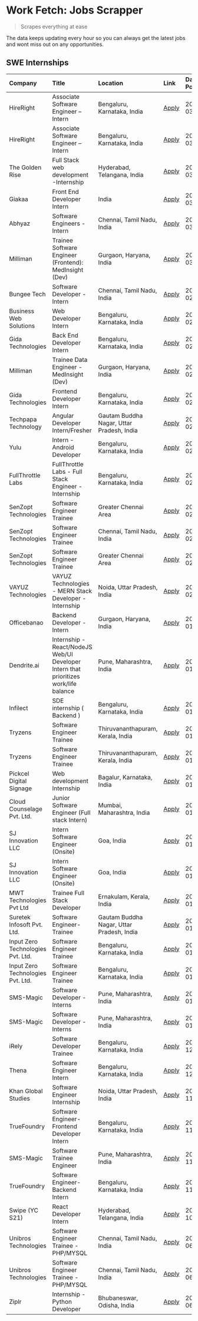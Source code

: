 # Work Fetch: Jobs Scrapper
> Scrapes everything at ease

The data keeps updating every hour so you can always get the latest jobs and wont miss out on any opportunities.

## SWE Internships
<!--START_SECTION:workfetch-->
| Company                           | Title                                                                                | Location                                  | Link                                                                                                                                                                                                                                                                                                | Date Posted   |
|:----------------------------------|:-------------------------------------------------------------------------------------|:------------------------------------------|:----------------------------------------------------------------------------------------------------------------------------------------------------------------------------------------------------------------------------------------------------------------------------------------------------|:--------------|
| HireRight                         | Associate Software Engineer – Intern                                                 | Bengaluru, Karnataka, India               | [Apply](https://in.linkedin.com/jobs/view/associate-software-engineer-%E2%80%93-intern-at-hireright-3847779461?position=35&pageNum=0&refId=S6A8UvZS1cNP4oGRrXPjFA%3D%3D&trackingId=vJC%2FQ8o%2B7qBhufUacpqIgA%3D%3D&trk=public_jobs_jserp-result_search-card)                                       | 2024-03-06    |
| HireRight                         | Associate Software Engineer – Intern                                                 | Bengaluru, Karnataka, India               | [Apply](https://in.linkedin.com/jobs/view/associate-software-engineer-%E2%80%93-intern-at-hireright-3847779461?position=10&pageNum=2&refId=YHRQp28yitjcIy6EF%2FkhGg%3D%3D&trackingId=hbhcrhr0sb4zlS5BiABrOA%3D%3D&trk=public_jobs_jserp-result_search-card)                                         | 2024-03-06    |
| The Golden Rise                   | Full Stack web development -Internship                                               | Hyderabad, Telangana, India               | [Apply](https://in.linkedin.com/jobs/view/full-stack-web-development-internship-at-the-golden-rise-3847033236?position=46&pageNum=0&refId=S6A8UvZS1cNP4oGRrXPjFA%3D%3D&trackingId=P0AvbkTOqyVXSSloN%2Fy5gQ%3D%3D&trk=public_jobs_jserp-result_search-card)                                          | 2024-03-05    |
| Giakaa                            | Front End Developer Intern                                                           | India                                     | [Apply](https://in.linkedin.com/jobs/view/front-end-developer-intern-at-giakaa-3843012323?position=49&pageNum=0&refId=S6A8UvZS1cNP4oGRrXPjFA%3D%3D&trackingId=IszTyzy2i7vp9nM4uZDSmw%3D%3D&trk=public_jobs_jserp-result_search-card)                                                                | 2024-03-05    |
| Abhyaz                            | Software Engineers - Intern                                                          | Chennai, Tamil Nadu, India                | [Apply](https://in.linkedin.com/jobs/view/software-engineers-intern-at-abhyaz-3847196571?position=50&pageNum=0&refId=S6A8UvZS1cNP4oGRrXPjFA%3D%3D&trackingId=2uoBfl%2B8frStau%2FJFSwF6Q%3D%3D&trk=public_jobs_jserp-result_search-card)                                                             | 2024-03-05    |
| Milliman                          | Trainee Software Engineer (Frontend): MedInsight (Dev)                               | Gurgaon, Haryana, India                   | [Apply](https://in.linkedin.com/jobs/view/trainee-software-engineer-frontend-medinsight-dev-at-milliman-3792874280?position=3&pageNum=0&refId=S6A8UvZS1cNP4oGRrXPjFA%3D%3D&trackingId=k3fGfqyjTtDwu%2BJfU7ARXg%3D%3D&trk=public_jobs_jserp-result_search-card)                                      | 2024-03-01    |
| Bungee Tech                       | Software Developer - Intern                                                          | Chennai, Tamil Nadu, India                | [Apply](https://in.linkedin.com/jobs/view/software-developer-intern-at-bungee-tech-3842220746?position=42&pageNum=0&refId=S6A8UvZS1cNP4oGRrXPjFA%3D%3D&trackingId=lGOZTx%2F6sUOKN%2Ba9jpEP9g%3D%3D&trk=public_jobs_jserp-result_search-card)                                                        | 2024-02-28    |
| Business Web Solutions            | Web Developer Intern                                                                 | Bengaluru, Karnataka, India               | [Apply](https://in.linkedin.com/jobs/view/web-developer-intern-at-business-web-solutions-3839906144?position=14&pageNum=0&refId=S6A8UvZS1cNP4oGRrXPjFA%3D%3D&trackingId=iDvP%2B8H5xspj7lD6ARzR3A%3D%3D&trk=public_jobs_jserp-result_search-card)                                                    | 2024-02-26    |
| Gida Technologies                 | Back End Developer Intern                                                            | Bengaluru, Karnataka, India               | [Apply](https://in.linkedin.com/jobs/view/back-end-developer-intern-at-gida-technologies-3836849295?position=43&pageNum=0&refId=S6A8UvZS1cNP4oGRrXPjFA%3D%3D&trackingId=VwC8xbqpqqdNtMlW3bOIfQ%3D%3D&trk=public_jobs_jserp-result_search-card)                                                      | 2024-02-23    |
| Milliman                          | Trainee Data Engineer - MedInsight (Dev)                                             | Gurgaon, Haryana, India                   | [Apply](https://in.linkedin.com/jobs/view/trainee-data-engineer-medinsight-dev-at-milliman-3789275187?position=60&pageNum=0&refId=S6A8UvZS1cNP4oGRrXPjFA%3D%3D&trackingId=GdU2aheC5pv6DzvhCfmADw%3D%3D&trk=public_jobs_jserp-result_search-card)                                                    | 2024-02-23    |
| Gida Technologies                 | Frontend Developer Intern                                                            | Bengaluru, Karnataka, India               | [Apply](https://in.linkedin.com/jobs/view/frontend-developer-intern-at-gida-technologies-3836040945?position=10&pageNum=0&refId=S6A8UvZS1cNP4oGRrXPjFA%3D%3D&trackingId=wKDOg%2FAlfK8cy%2BWoD%2BWP6Q%3D%3D&trk=public_jobs_jserp-result_search-card)                                                | 2024-02-21    |
| Techpapa Technology               | Angular Developer Intern/Fresher                                                     | Gautam Buddha Nagar, Uttar Pradesh, India | [Apply](https://in.linkedin.com/jobs/view/angular-developer-intern-fresher-at-techpapa-technology-3834305862?position=47&pageNum=0&refId=S6A8UvZS1cNP4oGRrXPjFA%3D%3D&trackingId=r2wen5oXOpqAEn1eo8SGGw%3D%3D&trk=public_jobs_jserp-result_search-card)                                             | 2024-02-20    |
| Yulu                              | Intern - Android Developer                                                           | Bengaluru, Karnataka, India               | [Apply](https://in.linkedin.com/jobs/view/intern-android-developer-at-yulu-3834459982?position=44&pageNum=0&refId=S6A8UvZS1cNP4oGRrXPjFA%3D%3D&trackingId=wX3xDG4h%2Fv9TgNvUEUXXYw%3D%3D&trk=public_jobs_jserp-result_search-card)                                                                  | 2024-02-19    |
| FullThrottle Labs                 | FullThrottle Labs - Full Stack Engineer - Internship                                 | Bengaluru, Karnataka, India               | [Apply](https://in.linkedin.com/jobs/view/fullthrottle-labs-full-stack-engineer-internship-at-fullthrottle-labs-3829636016?position=45&pageNum=0&refId=S6A8UvZS1cNP4oGRrXPjFA%3D%3D&trackingId=BeiPu98QRHRpyTes9Yyy7Q%3D%3D&trk=public_jobs_jserp-result_search-card)                               | 2024-02-17    |
| SenZopt Technologies              | Software Engineer Trainee                                                            | Greater Chennai Area                      | [Apply](https://in.linkedin.com/jobs/view/software-engineer-trainee-at-senzopt-technologies-3827688781?position=27&pageNum=0&refId=S6A8UvZS1cNP4oGRrXPjFA%3D%3D&trackingId=nW6sm8IqlodcJdG3uvkVFw%3D%3D&trk=public_jobs_jserp-result_search-card)                                                   | 2024-02-12    |
| SenZopt Technologies              | Software Engineer Trainee                                                            | Chennai, Tamil Nadu, India                | [Apply](https://in.linkedin.com/jobs/view/software-engineer-trainee-at-senzopt-technologies-3827686880?position=38&pageNum=0&refId=S6A8UvZS1cNP4oGRrXPjFA%3D%3D&trackingId=Pd30RGUKw1EVGtYiD6IpwA%3D%3D&trk=public_jobs_jserp-result_search-card)                                                   | 2024-02-12    |
| SenZopt Technologies              | Software Engineer Trainee                                                            | Greater Chennai Area                      | [Apply](https://in.linkedin.com/jobs/view/software-engineer-trainee-at-senzopt-technologies-3827688781?position=2&pageNum=2&refId=YHRQp28yitjcIy6EF%2FkhGg%3D%3D&trackingId=m6n8lrQkxKdcvU%2FXXCu5ag%3D%3D&trk=public_jobs_jserp-result_search-card)                                                | 2024-02-12    |
| VAYUZ Technologies                | VAYUZ Technologies - MERN Stack Developer - Internship                               | Noida, Uttar Pradesh, India               | [Apply](https://in.linkedin.com/jobs/view/vayuz-technologies-mern-stack-developer-internship-at-vayuz-technologies-3822619356?position=52&pageNum=0&refId=S6A8UvZS1cNP4oGRrXPjFA%3D%3D&trackingId=md24yvRzu8Ac0HP4IF%2FE0A%3D%3D&trk=public_jobs_jserp-result_search-card)                          | 2024-02-10    |
| Officebanao                       | Backend Developer - Intern                                                           | Gurgaon, Haryana, India                   | [Apply](https://in.linkedin.com/jobs/view/backend-developer-intern-at-officebanao-3814263731?position=18&pageNum=0&refId=S6A8UvZS1cNP4oGRrXPjFA%3D%3D&trackingId=9NoCaEFxaKY2NuLtMiY7yA%3D%3D&trk=public_jobs_jserp-result_search-card)                                                             | 2024-01-31    |
| Dendrite.ai                       | Internship - React/NodeJS Web/UI Developer Intern that prioritizes work/life balance | Pune, Maharashtra, India                  | [Apply](https://in.linkedin.com/jobs/view/internship-react-nodejs-web-ui-developer-intern-that-prioritizes-work-life-balance-at-dendrite-ai-3818948068?position=25&pageNum=0&refId=S6A8UvZS1cNP4oGRrXPjFA%3D%3D&trackingId=nJI0w074u3gCR2f%2B0Pr6Tg%3D%3D&trk=public_jobs_jserp-result_search-card) | 2024-01-31    |
| Infilect                          | SDE internship ( Backend )                                                           | Bengaluru, Karnataka, India               | [Apply](https://in.linkedin.com/jobs/view/sde-internship-backend-at-infilect-3815120558?position=19&pageNum=0&refId=S6A8UvZS1cNP4oGRrXPjFA%3D%3D&trackingId=Iolg%2BoAqJCgkkKqgZRsEOg%3D%3D&trk=public_jobs_jserp-result_search-card)                                                                | 2024-01-25    |
| Tryzens                           | Software Engineer Trainee                                                            | Thiruvananthapuram, Kerala, India         | [Apply](https://in.linkedin.com/jobs/view/software-engineer-trainee-at-tryzens-3809363491?position=31&pageNum=0&refId=S6A8UvZS1cNP4oGRrXPjFA%3D%3D&trackingId=5PunMYY6PSBIP5YQbHlxGQ%3D%3D&trk=public_jobs_jserp-result_search-card)                                                                | 2024-01-18    |
| Tryzens                           | Software Engineer Trainee                                                            | Thiruvananthapuram, Kerala, India         | [Apply](https://in.linkedin.com/jobs/view/software-engineer-trainee-at-tryzens-3809363491?position=6&pageNum=2&refId=YHRQp28yitjcIy6EF%2FkhGg%3D%3D&trackingId=Zpl3mpR%2Fex06qReRazoB6A%3D%3D&trk=public_jobs_jserp-result_search-card)                                                             | 2024-01-18    |
| Pickcel Digital Signage           | Web development Internship                                                           | Bagalur, Karnataka, India                 | [Apply](https://in.linkedin.com/jobs/view/web-development-internship-at-pickcel-digital-signage-3826062393?position=59&pageNum=0&refId=S6A8UvZS1cNP4oGRrXPjFA%3D%3D&trackingId=IkxlC0cdFv6eIoDD1L3QCw%3D%3D&trk=public_jobs_jserp-result_search-card)                                               | 2024-01-15    |
| Cloud Counselage Pvt. Ltd.        | Junior Software Engineer (Full stack Intern)                                         | Mumbai, Maharashtra, India                | [Apply](https://in.linkedin.com/jobs/view/junior-software-engineer-full-stack-intern-at-cloud-counselage-pvt-ltd-3803132814?position=20&pageNum=0&refId=S6A8UvZS1cNP4oGRrXPjFA%3D%3D&trackingId=UtPqqnYlKApR%2B%2FC1JP66rg%3D%3D&trk=public_jobs_jserp-result_search-card)                          | 2024-01-11    |
| SJ Innovation LLC                 | Intern Software Engineer (Onsite)                                                    | Goa, India                                | [Apply](https://in.linkedin.com/jobs/view/intern-software-engineer-onsite-at-sj-innovation-llc-3799959011?position=34&pageNum=0&refId=S6A8UvZS1cNP4oGRrXPjFA%3D%3D&trackingId=BOg6EQVdzfWhu3Y4niBDoQ%3D%3D&trk=public_jobs_jserp-result_search-card)                                                | 2024-01-11    |
| SJ Innovation LLC                 | Intern Software Engineer (Onsite)                                                    | Goa, India                                | [Apply](https://in.linkedin.com/jobs/view/intern-software-engineer-onsite-at-sj-innovation-llc-3799959011?position=9&pageNum=2&refId=YHRQp28yitjcIy6EF%2FkhGg%3D%3D&trackingId=%2F3JQJedSkJDSatVKQNyHpw%3D%3D&trk=public_jobs_jserp-result_search-card)                                             | 2024-01-11    |
| MWT Technologies Pvt Ltd          | Trainee Full Stack Developer                                                         | Ernakulam, Kerala, India                  | [Apply](https://in.linkedin.com/jobs/view/trainee-full-stack-developer-at-mwt-technologies-pvt-ltd-3800921715?position=4&pageNum=0&refId=S6A8UvZS1cNP4oGRrXPjFA%3D%3D&trackingId=uIDtGVniDoialwj8rCb2LA%3D%3D&trk=public_jobs_jserp-result_search-card)                                             | 2024-01-09    |
| Suretek Infosoft Pvt. Ltd.        | Software Engineer-Trainee                                                            | Gautam Buddha Nagar, Uttar Pradesh, India | [Apply](https://in.linkedin.com/jobs/view/software-engineer-trainee-at-suretek-infosoft-pvt-ltd-3800934643?position=16&pageNum=0&refId=S6A8UvZS1cNP4oGRrXPjFA%3D%3D&trackingId=gXNIkiB2W0dTe0P2dZOPew%3D%3D&trk=public_jobs_jserp-result_search-card)                                               | 2024-01-09    |
| Input Zero Technologies Pvt. Ltd. | Software Engineer Trainee                                                            | Bengaluru, Karnataka, India               | [Apply](https://in.linkedin.com/jobs/view/software-engineer-trainee-at-input-zero-technologies-pvt-ltd-3800927643?position=26&pageNum=0&refId=S6A8UvZS1cNP4oGRrXPjFA%3D%3D&trackingId=shyW75Onzd0JzzMtmqGjVQ%3D%3D&trk=public_jobs_jserp-result_search-card)                                        | 2024-01-09    |
| Input Zero Technologies Pvt. Ltd. | Software Engineer Trainee                                                            | Bengaluru, Karnataka, India               | [Apply](https://in.linkedin.com/jobs/view/software-engineer-trainee-at-input-zero-technologies-pvt-ltd-3800927643?position=1&pageNum=2&refId=YHRQp28yitjcIy6EF%2FkhGg%3D%3D&trackingId=6hEkAgs%2BMsvAKtWGUPXhTw%3D%3D&trk=public_jobs_jserp-result_search-card)                                     | 2024-01-09    |
| SMS-Magic                         | Software Developer -Interns                                                          | Pune, Maharashtra, India                  | [Apply](https://in.linkedin.com/jobs/view/software-developer-interns-at-sms-magic-3799485343?position=28&pageNum=0&refId=S6A8UvZS1cNP4oGRrXPjFA%3D%3D&trackingId=Th9SoBQin%2BHAfQDSCk2x2g%3D%3D&trk=public_jobs_jserp-result_search-card)                                                           | 2024-01-05    |
| SMS-Magic                         | Software Developer -Interns                                                          | Pune, Maharashtra, India                  | [Apply](https://in.linkedin.com/jobs/view/software-developer-interns-at-sms-magic-3799485343?position=3&pageNum=2&refId=YHRQp28yitjcIy6EF%2FkhGg%3D%3D&trackingId=0oxoBkdkSd3J651fPLoOXA%3D%3D&trk=public_jobs_jserp-result_search-card)                                                            | 2024-01-05    |
| iRely                             | Software Developer Trainee                                                           | Bengaluru, Karnataka, India               | [Apply](https://in.linkedin.com/jobs/view/software-developer-trainee-at-irely-3801577534?position=9&pageNum=0&refId=S6A8UvZS1cNP4oGRrXPjFA%3D%3D&trackingId=7b1AKCbvPTlQFb0pU4sWrw%3D%3D&trk=public_jobs_jserp-result_search-card)                                                                  | 2023-12-22    |
| Thena                             | Software Engineer Intern                                                             | Bengaluru, Karnataka, India               | [Apply](https://in.linkedin.com/jobs/view/software-engineer-intern-at-thena-3778731751?position=12&pageNum=0&refId=S6A8UvZS1cNP4oGRrXPjFA%3D%3D&trackingId=6PwpdV8Dmuo2Hx4UdwFpCA%3D%3D&trk=public_jobs_jserp-result_search-card)                                                                   | 2023-12-05    |
| Khan Global Studies               | Software Engineer Internship                                                         | Noida, Uttar Pradesh, India               | [Apply](https://in.linkedin.com/jobs/view/software-engineer-internship-at-khan-global-studies-3766942197?position=41&pageNum=0&refId=S6A8UvZS1cNP4oGRrXPjFA%3D%3D&trackingId=Ac4zr2gbyO6Yiv3Ie3sANw%3D%3D&trk=public_jobs_jserp-result_search-card)                                                 | 2023-11-27    |
| TrueFoundry                       | Software Engineer- Frontend Developer Intern                                         | Bengaluru, Karnataka, India               | [Apply](https://in.linkedin.com/jobs/view/software-engineer-frontend-developer-intern-at-truefoundry-3790095058?position=11&pageNum=0&refId=S6A8UvZS1cNP4oGRrXPjFA%3D%3D&trackingId=SGBASiowu3DHZi9VoRc4yg%3D%3D&trk=public_jobs_jserp-result_search-card)                                          | 2023-11-24    |
| SMS-Magic                         | Software Trainee Engineer                                                            | Pune, Maharashtra, India                  | [Apply](https://in.linkedin.com/jobs/view/software-trainee-engineer-at-sms-magic-3761409781?position=23&pageNum=0&refId=S6A8UvZS1cNP4oGRrXPjFA%3D%3D&trackingId=JKvneKi14vvMEI7m6Otx4A%3D%3D&trk=public_jobs_jserp-result_search-card)                                                              | 2023-11-16    |
| TrueFoundry                       | Software Engineer-Backend Intern                                                     | Bengaluru, Karnataka, India               | [Apply](https://in.linkedin.com/jobs/view/software-engineer-backend-intern-at-truefoundry-3779508170?position=24&pageNum=0&refId=S6A8UvZS1cNP4oGRrXPjFA%3D%3D&trackingId=dvfpCUvPc%2FeiUQhLRqF6hA%3D%3D&trk=public_jobs_jserp-result_search-card)                                                   | 2023-11-10    |
| Swipe (YC S21)                    | React Developer Intern                                                               | Hyderabad, Telangana, India               | [Apply](https://in.linkedin.com/jobs/view/react-developer-intern-at-swipe-yc-s21-3737600089?position=13&pageNum=0&refId=S6A8UvZS1cNP4oGRrXPjFA%3D%3D&trackingId=UI8qPoXW%2BYp4X8U3o%2B2tig%3D%3D&trk=public_jobs_jserp-result_search-card)                                                          | 2023-10-13    |
| Unibros Technologies              | Software Engineer Trainee - PHP/MYSQL                                                | Chennai, Tamil Nadu, India                | [Apply](https://in.linkedin.com/jobs/view/software-engineer-trainee-php-mysql-at-unibros-technologies-3656599241?position=30&pageNum=0&refId=S6A8UvZS1cNP4oGRrXPjFA%3D%3D&trackingId=uk%2FEX2A%2Fo4V4HJ41GtasrA%3D%3D&trk=public_jobs_jserp-result_search-card)                                     | 2023-06-12    |
| Unibros Technologies              | Software Engineer Trainee - PHP/MYSQL                                                | Chennai, Tamil Nadu, India                | [Apply](https://in.linkedin.com/jobs/view/software-engineer-trainee-php-mysql-at-unibros-technologies-3656599241?position=5&pageNum=2&refId=YHRQp28yitjcIy6EF%2FkhGg%3D%3D&trackingId=enA8w%2FBgYV1GQvMcRBWMjw%3D%3D&trk=public_jobs_jserp-result_search-card)                                      | 2023-06-12    |
| Ziplr                             | Internship - Python Developer                                                        | Bhubaneswar, Odisha, India                | [Apply](https://in.linkedin.com/jobs/view/internship-python-developer-at-ziplr-3645677592?position=55&pageNum=0&refId=S6A8UvZS1cNP4oGRrXPjFA%3D%3D&trackingId=pe1ji624bxwP%2FaB1I5hafg%3D%3D&trk=public_jobs_jserp-result_search-card)                                                              | 2023-06-02    |
<!--END_SECTION:workfetch-->
